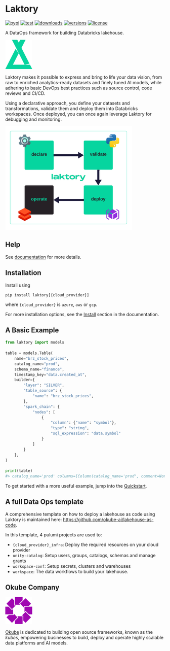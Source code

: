 
# Laktory

[![pypi](https://img.shields.io/pypi/v/laktory.svg)](https://pypi.org/project/laktory/)
[![test](https://github.com/okube-ai/laktory/actions/workflows/test.yml/badge.svg)](https://github.com/okube-ai/laktory/actions/workflows/test.yml)
[![downloads](https://static.pepy.tech/badge/laktory/month)](https://pepy.tech/project/laktory)
[![versions](https://img.shields.io/pypi/pyversions/laktory.svg)](https://github.com/okube-ai/laktory)
[![license](https://img.shields.io/github/license/okube-ai/laktory.svg)](https://github.com/okube-ai/laktory/blob/main/LICENSE)

A DataOps framework for building Databricks lakehouse.

<img src="docs/images/logo_sg.png" alt="laktory logo" width="85"/>

Laktory makes it possible to express and bring to life your data vision, from raw to enriched analytics-ready datasets and finely tuned AI models, while adhering to basic DevOps best practices such as source control, code reviews and CI/CD.

Using a declarative approach, you define your datasets and transformations, validate them and deploy them into Databricks workspaces. 
Once deployed, you can once again leverage Laktory for debugging and monitoring.  

<img src="docs/images/what_is_laktory.png" alt="what is laktory" width="400"/>

## Help
See [documentation](https://www.laktory.ai/) for more details.

## Installation
Install using 
```commandline
pip install laktory[{cloud_provider}]
```
where `{cloud_provider}` is `azure`, `aws` or `gcp`. 

For more installation options,
see the [Install](https://www.laktory.ai/install/) section in the documentation.

## A Basic Example
```py
from laktory import models

table = models.Table(
    name="brz_stock_prices",
    catalog_name="prod",
    schema_name="finance",
    timestamp_key="data.created_at",
    builder={
        "layer": "SILVER",
        "table_source": {
            "name": "brz_stock_prices",
        },
        "spark_chain": {
            "nodes": [
                {
                    "column": {"name": "symbol"},
                    "type": "string",
                    "sql_expression": "data.symbol"
                }
            ]
        }
    },
)

print(table)
#> catalog_name='prod' columns=[Column(catalog_name='prod', comment=None, name='symbol', pii=None, schema_name='finance', spark_func_args=[], spark_func_kwargs={}, spark_func_name=None, sql_expression='data.symbol', table_name='brz_stock_prices', type='string', unit=None)] comment=None data=None grants=None name='brz_stock_prices' primary_key=None schema_name='finance' timestamp_key='data.created_at' builder=TableBuilder(drop_source_columns=True, drop_duplicates=None, event_source=None, joins=[], pipeline_name=None, table_source=TableDataSource(read_as_stream=True, catalog_name='prod', cdc=None, selects=None, filter=None, from_pipeline=True, name='brz_stock_prices', schema_name='finance', watermark=None), layer='SILVER')
```

To get started with a more useful example, jump into the [Quickstart](https://www.laktory.ai/quickstart/).



## A full Data Ops template
A comprehensive template on how to deploy a lakehouse as code using Laktory is maintained here:
https://github.com/okube-ai/lakehouse-as-code.

In this template, 4 pulumi projects are used to:
- `{cloud_provider}_infra`: Deploy the required resources on your cloud provider
- `unity-catalog`: Setup users, groups, catalogs, schemas and manage grants
- `workspace-conf`: Setup secrets, clusters and warehouses
- `workspace`: The data workflows to build your lakehouse.

## Okube Company
<img src="docs/images/okube.png" alt="okube logo" width="85"/>

[Okube](https://www.okube.ai) is dedicated to building open source frameworks, known as the *kubes*, empowering businesses to build, deploy and operate highly scalable data platforms and AI models. 

